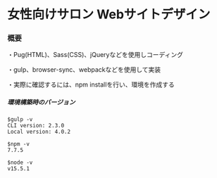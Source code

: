 # 女性向けサロン Webサイトデザイン

### 概要
・Pug(HTML)、Sass(CSS)、jQueryなどを使用しコーディング

・gulp、browser-sync、webpackなどを使用して実装

・実際に確認するには、npm installを行い、環境を作成する

##### 環境構築時のバージョン
```
$gulp -v
CLI version: 2.3.0
Local version: 4.0.2

$npm -v
7.7.5

$node -v
v15.5.1
```
